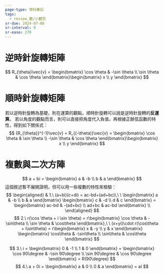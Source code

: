 ```yaml
---
page-type: 學科筆記
tags:
  - review_數/小觀念
sr-due: 2024-07-06
sr-interval: 9
sr-ease: 270
---
```


# 逆時針旋轉矩陣
$$
R_{\theta}\vec{v} = \begin{bmatrix}
\cos \theta  & -\sin \theta \\
\sin \theta & \cos \theta
\end{bmatrix}\begin{bmatrix}
x \\
y
\end{bmatrix}
$$
# 順時針旋轉矩陣
若以逆時針旋轉為基礎，則在運算的觀點，順時針旋轉可以說是逆時針旋轉的**反運算**。 
若以角度的觀點而言，則可以直接把角度代入負值，再根據正餘弦函數的特性，得到如下關係式：
$$
{R_{\theta}}^{-1}\vec{v} = R_{(-\theta)}\vec{v} = \begin{bmatrix}
\cos \theta  & \sin \theta \\
-\sin \theta & \cos \theta
\end{bmatrix}\begin{bmatrix}
x \\
y
\end{bmatrix}
$$
# 複數與二次方陣
$$
a + bi = \begin{bmatrix}
a & -b \\
b & a
\end{bmatrix}
$$
這個敘述暫不展開證明，但可以用一些複數的特性來檢驗：
$$
\begin{aligned}
 & 1.\ (a+bi)(c+di) = ac-bd+(ad+bc)i,\ \ \begin{bmatrix}
a & -b \\
b & a
\end{bmatrix} \begin{bmatrix}
c & -d \\
d & c
\end{bmatrix} = \begin{bmatrix}
ac-bd & -(ad+bc) \\
ad+bc & ac-bd
\end{bmatrix} \\
\end{aligned}
$$
$$
2.\ r(\cos \theta + i \sin \theta) = r\begin{bmatrix}
\cos \theta  & -\sin\theta  \\
\sin \theta  & \cos\theta
\end{bmatrix},\ \ (x+yi)\cdot r(\cos\theta + i\sin\theta) = r\begin{bmatrix}
x & -y \\
y & x 
\end{bmatrix} \begin{bmatrix}
\cos\theta & -\sin\theta  \\
\sin\theta & \cos\theta 
\end{bmatrix}
$$


$$
3.\ i = \begin{bmatrix}
0 & -1 \\
1 & 0
\end{bmatrix} = \begin{bmatrix}
\cos 90\degree & -\sin 90\degree \\
\sin 90\degree & \cos 90\degree
\end{bmatrix} = R(90\degree)
$$
$$
4.\ a + 0i = \begin{bmatrix}
a & 0 \\
0 & a
\end{bmatrix} = aI
$$

